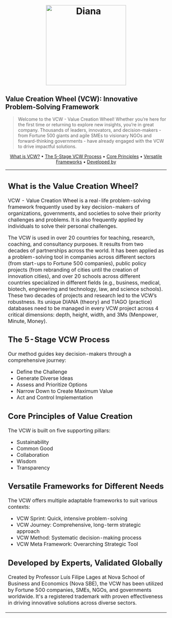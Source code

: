 <h1 align="center">
  <br>
  <a href="https://www.valuecreationwheel.com/"><img src="https://github.com/VCW-Value-Creation-Wheel/.github/blob/main/diana.gif" alt="Diana" width="250"></a>
</h1>

## Value Creation Wheel (VCW): Innovative Problem-Solving Framework

> Welcome to the VCW - Value Creation Wheel! Whether you’re here for the first time or returning to explore new insights, you’re in great company. Thousands of leaders, innovators, and decision-makers - from Fortune 500 giants and agile SMEs to visionary NGOs and forward-thinking governments -  have already engaged with the VCW to drive impactful solutions.
      
<p align="center">
  <a href="#what-is-vcw">What is VCW?</a> •
  <a href="#vcw-process">The 5-Stage VCW Process</a> •
  <a href="#core-principles">Core Principles</a> •
  <a href="#frameworks">Versatile Frameworks</a> •
  <a href="#developed-by">Developed by</a>
</p>

<table>
<tr>
<td>


## <a name="what-is-vcw">What is the Value Creation Wheel?</a>

VCW - Value Creation Wheel is a real-life problem-solving framework frequently used by key decision-makers of organizations, governments, and societies to solve their priority challenges and problems. It is also frequently applied by individuals to solve their personal challenges.

The VCW is used in over 20 countries for teaching, research, coaching, and consultancy purposes. It results from two decades of partnerships across the world. It has been applied as a problem-solving tool in companies across different sectors (from start-ups to Fortune 500 companies), public policy projects (from rebranding of cities until the creation of innovation cities), and over 20 schools across different countries specialized in different fields (e.g., business, medical, biotech, engineering and technology, law, and science schools). These two decades of projects and research led to the VCW’s robustness. Its unique DIANA (theory) and TIAGO (practice) databases need to be managed in every VCW project across 4 critical dimensions: depth, height, width, and 3Ms (Menpower, Minute, Money).

## <a name="vcw-process">The 5-Stage VCW Process</a>

Our method guides key decision-makers through a comprehensive journey:

+ Define the Challenge
+ Generate Diverse Ideas
+ Assess and Prioritize Options
+ Narrow Down to Create Maximum Value
+ Act and Control Implementation

## <a name="core-principles">Core Principles of Value Creation</a>

The VCW is built on five supporting pillars:

+ Sustainability
+ Common Good
+ Collaboration
+ Wisdom
+ Transparency

## <a name="frameworks">Versatile Frameworks for Different Needs</a>

The VCW offers multiple adaptable frameworks to suit various contexts:

+ VCW Sprint: Quick, intensive problem-solving
+ VCW Journey: Comprehensive, long-term strategic approach
+ VCW Method: Systematic decision-making process
+ VCW Meta Framework: Overarching Strategic Tool

## <a name="developed-by">Developed by Experts, Validated Globally</a>
Created by Professor Luís Filipe Lages at Nova School of Business and Economics (Nova SBE), the VCW has been utilized by Fortune 500 companies, SMEs, NGOs, and governments worldwide. It's a registered trademark with proven effectiveness in driving innovative solutions across diverse sectors.
